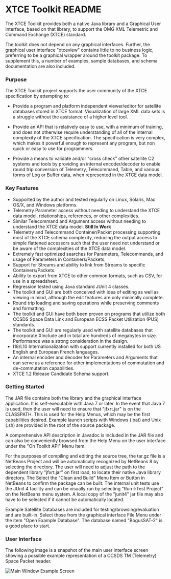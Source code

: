 # XTCE Toolkit README #

The XTCE Toolkit provides both a native Java library and a Graphical User
Interface, based on that library, to support the OMG XML Telemetric and
Command Exchange (XTCE) standard.

The toolkit does not depend on any graphical interfaces.  Further, the
graphical user interface "xtceview" contains little to no business logic,
preferring to be a graphical wrapper around the toolkit package.  To
supplement this, a number of examples, sample databases, and schema
documentation are also included.

### Purpose ###

The XTCE Toolkit project supports the user community of the XTCE specification
by attempting to:

* Provide a program and platform independent viewer/editor for satellite
databases stored in XTCE format.  Visualization of large XML data sets is a
struggle without the assistance of a higher level tool.

* Provide an API that is relatively easy to use, with a minimum of training,
and does not otherwise require understanding of all of the internal complexity
of the XTCE specification.  The specification is very complex, which makes it
powerful enough to represent any program, but non quick or easy to use for
programmers.

* Provide a means to validate and/or "cross check" other satellite C2 systems
and tools by providing an internal encoder/decoder to enable round trip
conversion of Telemetry, Telecommand, Table, and various forms of Log or
Buffer data, when represented in the XTCE data model.

### Key Features ###

* Supported by the author and tested regularly on Linux, Solaris, Mac OS/X,
and Windows platforms.
* Telemetry Parameter access without needing to understand the XTCE data model,
relationships, references, or other complexities.
* Similar Telecommand and Argument access without needing to understand the
XTCE data model. __Still In Work__
* Telemetry and Telecommand Container/Packet processing supporting most of the
XTCE schema complexity, reducing the output access to simple flattened
accessors such that the user need not understand or be aware of the
complexities of the XTCE data model.
* Extremely fast optimized searches for Parameters, Telecommands, and usage of
Parameters in Containers/Packets.
* Support for Streams and ability to link from Streams to specific
Containers/Packets.
* Ability to export from XTCE to other common formats, such as CSV, for use in
a spreadsheet.
* Regression tested using Java standard JUnit 4 classes.
* The toolkit and GUI are both conceived with idea of editing as well as
viewing in mind, although the edit features are only minimally complete.
* Round trip loading and saving operations while preserving comments and
formatting.
* The toolkit and GUI have both been proven on programs that utilize both CCSDS
Space Data Link and European ECSS Packet Utilization (PUS) standards.
* The toolkit and GUI are regularly used with satellite databases that
incorporate XInclude and in total are hundreds of megabytes in size.
Performance was a strong consideration in the design.
* I18/L10 Internationalization with support currently installed for both US
English and European French languages.
* An internal encoder and decoder for Parameters and Arguments that can serve
as a reference for other implementations of commutation and de-commutation
capabilities.
* XTCE 1.2 Release Candidate Schema support.

### Getting Started ###

The JAR file contains both the library and the graphical interface application.
It is self-executable with Java 7 or later.  In the event that Java 7 is used,
then the user will need to ensure that "jfxrt.jar" is on the CLASSPATH.  This
is used for the Help Menus, which may be the first capabilities desired.
Example launch scripts with Windows (.bat) and Unix (.sh) are provided in the
root of the source package.

A comprehensive API description in Javadoc is included in the JAR file and can
also be conveniently browsed from the Help Menu on the user interface under the
"On Toolkit API" Menu Item.

For the purposes of compiling and editing the source tree, the tar.gz file is
a NetBeans Project and will be automatically recognized by NetBeans 8 by
selecting the directory.  The user will need to adjust the path to the
dependent library "jfxrt.jar" on first load, to locate their native Java
library directory.  The Select the "Clean and Build" Menu Item or Button in
NetBeans to confirm the package can be built.  The internal unit tests use the
JUnit 4 facility and can be visually run by selecting "Run->Test Project" on
the NetBeans menu system.  A local copy of the "junit4" jar file may also have
to be selected if it cannot be automatically located.

Example Satellite Databases are included for testing/browsing/evaluation and
are built-in.  Select those from the graphical interface File Menu under
the item "Open Example Database".  The database named "BogusSAT-2" is a good
place to start.

### User Interface ###

The following image is a snapshot of the main user interface screen showing a
possible example representation of a CCSDS TM (Telemetry) Space Packet header.

![Main Window Example Screen](https://bitbucket.org/dovereem/xtce-toolkit/src/d332202203a6c88f48a72cfbd30dfe65d5dd50f5/ui_main_screen.tiff?at=master "Main Window Example Screen")
